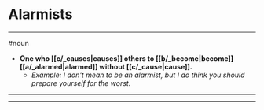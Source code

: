 # Alarmists
---
#noun
- **One who [[c/_causes|causes]] others to [[b/_become|become]] [[a/_alarmed|alarmed]] without [[c/_cause|cause]].**
	- _Example: I don't mean to be an alarmist, but I do think you should prepare yourself for the worst._
---
---
